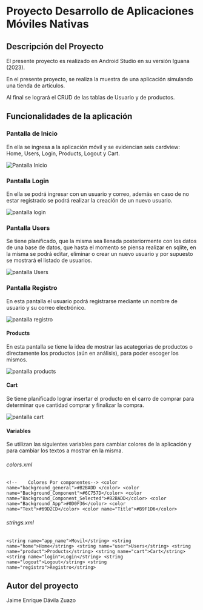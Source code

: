 # **Proyecto Desarrollo de Aplicaciones Móviles Nativas**


## Descripción del Proyecto

El presente proyecto es realizado en Android Studio en su versión Iguana (2023).

En el presente proyecto, se realiza la muestra de una aplicación simulando una tienda de artículos.

Al final se logrará el CRUD de las tablas de Usuario y de productos.


## Funcionalidades de la aplicación 

### Pantalla de Inicio
En ella se ingresa a la aplicación móvil y se evidencian seis cardview:
Home, Users, Login, Products, Logout y Cart.


![Pantalla Inicio](README/inicio.png)

### Pantalla Login
En ella se podrá ingresar con un usuario y correo, además en caso de no estar registrado se podrá realizar la creación de un nuevo usuario.


![pantalla login](README/login.png)

### Pantalla Users
Se tiene planificado, que la misma sea llenada posteriormente con los datos de una base de datos, que hasta el momento se piensa realizar en sqlite, en la misma se podrá editar, eliminar o crear un nuevo usuario y por supuesto se mostrará el listado de usuarios.

![pantalla Users](README/users.png)

### Pantalla Registro
En esta pantalla el usuario podrá registrarse mediante un nombre de usuario y su correo electrónico.

![pantalla registro](README/registro.png)

#### Products
En esta pantalla se tiene la idea de mostrar las acategorias de productos o directamente los productos (aún en análisis), para poder escoger los mismos.

![pantalla products](README/products.png)

#### Cart
Se tiene planificado lograr insertar el producto en el carro de comprar para determinar que cantidad comprar y finalizar la compra.

![pantalla cart](README/cart.png)


#### Variables

Se utilizan las siguientes variables para cambiar colores de la aplicación y para cambiar los textos a mostrar en la misma.

###### colors.xml

`<!--    Colores Por componentes-->
<color name="background_general">#B2BADD </color>
<color name="Background_Component">#6C757D</color>
<color name="Background_Component_Selected">#B2BADD</color>
<color name="Background_App">#0D0F36</color>
<color name="Text">#69D2CD</color>
<color name="Title">#B9F1D6</color>`

###### strings.xml

 `<string name="app_name">Movil</string>
    <string name="home">Home</string>
    <string name="user">Users</string>
    <string name="product">Products</string>
    <string name="cart">Cart</string>
    <string name="login">Login</string>
    <string name="logout">Logout</string>
    <string name="registro">Registro</string>`


## Autor del proyecto

Jaime Enrique Dávila Zuazo


